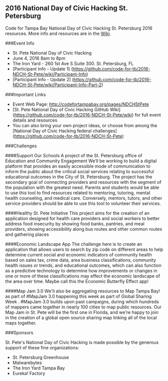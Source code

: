 ## 2016 National Day of Civic Hacking St. Petersburg
Code for Tampa Bay National Day of Civic Hacking St. Petersburg 2016 resources. More info and resources are in the [Wiki](https://github.com/code-for-tb/2016-NDCH-St-Pete/wiki).

###Event Info
* St. Pete National Day of Civic Hacking
* June 4, 2016 8am to 8pm
* The Iron Yard - 260 1st Ave S Suite 300. St. Petersburg, FL
* [Participant Info - Update 1] (https://github.com/code-for-tb/2016-NDCH-St-Pete/wiki/Participant-Info)
* [Participant Info - Update 2] (https://github.com/code-for-tb/2016-NDCH-St-Pete/wiki/Participant-Info-Part-2)

###Important Links
* Event Web Page: http://codefortampabay.org/pages/NDCHStPete 
* [St. Pete National Day of Civic Hacking GitHub Wiki] (https://github.com/code-for-tb/2016-NDCH-St-Pete/wiki) for full event details and resources
* You can also bring your own project ideas, or choose from among the [National Day of Civic Hacking federal challenges] (https://github.com/code-for-tb/2016-NDCH-St-Pete)

###Challenges

####Support Our Schools
A project of the St. Petersburg office of Education and Community Engagement
We’ll be working to build a digital platform that provides an easily accessible mode of communication to inform the public about the critical social services relating to successful educational outcomes in the City of St. Petersburg.  The project has the  secondary goal of connecting providers and resources with the segment of the population with the greatest need.  Parents and students would be able to use this tool to find resources related to mentoring, tutoring, mental health counseling, and medical care.  Conversely, mentors, tutors, and other service providers should be able to use this tool to volunteer their services.  

####Healthy St. Pete Initiative
This project  aims for the creation of an application designed for health care providers and social workers  to better address food insecurity by showing food banks,  pantries, and meal providers, showing accessibility along bus routes and other common routes and gathering places

####Economic Landscape App
The challenge here is to create an application that allows users to search by zip code on different areas to help determine current social and economic indicators of community health  based on sales tax, crime data, area business classifications, community health issues or trends, and educational outcomes, which can also function as a predictive technology to determine how improvements or changes in one or more of these classifications may effect the economic landscape of the area over time.  Maybe call this the Economic Butterfly Effect app!

####Map Jam 3.0
We'll also be aggregating resources to Map Tampa Bay! as part of #MapJam 3.0 happening this week as part of Global Sharing Week . #MapJam 3.0 builds upon past campaigns, during which hundreds of mappers came together in nearly 100 cities to map public resources. Our Map Jam in St. Pete will be the first one in Florida, and we're happy to join in the creation of a global open source sharing map linking all of the local maps together.

###Sponsors

St. Pete's National Day of Civic Hacking is made possible by the generous support of these fine organizations:

* St. Petersburg Greenhouse
* Malwarebytes
* The Iron Yard Tampa Bay
* Eureka! Factory
